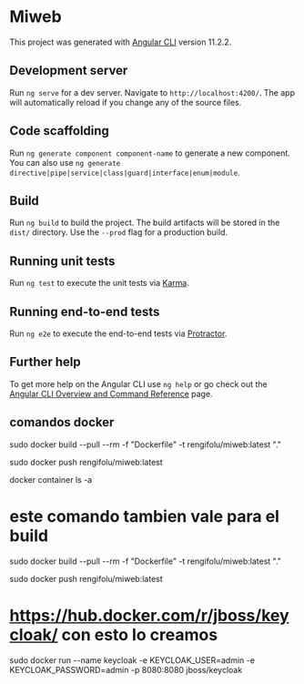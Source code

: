 # Miweb

This project was generated with [Angular CLI](https://github.com/angular/angular-cli) version 11.2.2.

## Development server

Run `ng serve` for a dev server. Navigate to `http://localhost:4200/`. The app will automatically reload if you change any of the source files.

## Code scaffolding

Run `ng generate component component-name` to generate a new component. You can also use `ng generate directive|pipe|service|class|guard|interface|enum|module`.

## Build

Run `ng build` to build the project. The build artifacts will be stored in the `dist/` directory. Use the `--prod` flag for a production build.

## Running unit tests

Run `ng test` to execute the unit tests via [Karma](https://karma-runner.github.io).

## Running end-to-end tests

Run `ng e2e` to execute the end-to-end tests via [Protractor](http://www.protractortest.org/).

## Further help

To get more help on the Angular CLI use `ng help` or go check out the [Angular CLI Overview and Command Reference](https://angular.io/cli) page.

## comandos docker
sudo docker build --pull --rm -f "Dockerfile" -t rengifolu/miweb:latest "."

sudo docker push rengifolu/miweb:latest

docker container ls -a

# este comando tambien vale para el build

sudo docker build --pull --rm -f "Dockerfile" -t rengifolu/miweb:latest "."

sudo docker push rengifolu/miweb:latest


# https://hub.docker.com/r/jboss/keycloak/ con esto lo creamos
sudo docker run --name keycloak -e KEYCLOAK_USER=admin -e KEYCLOAK_PASSWORD=admin -p 8080:8080 jboss/keycloak
